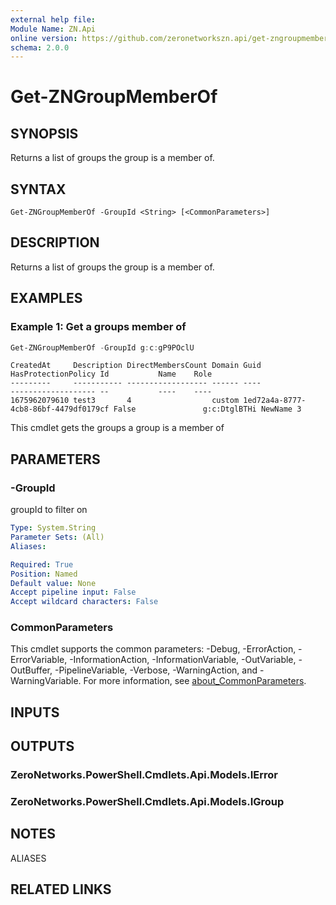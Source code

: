 ```yaml
---
external help file:
Module Name: ZN.Api
online version: https://github.com/zeronetworkszn.api/get-zngroupmemberof
schema: 2.0.0
---
```


# Get-ZNGroupMemberOf

## SYNOPSIS
Returns a list of groups the group is a member of.

## SYNTAX

```
Get-ZNGroupMemberOf -GroupId <String> [<CommonParameters>]
```

## DESCRIPTION
Returns a list of groups the group is a member of.

## EXAMPLES

### Example 1: Get a groups member of
```powershell
Get-ZNGroupMemberOf -GroupId g:c:gP9POclU
```

```output
CreatedAt     Description DirectMembersCount Domain Guid                                 HasProtectionPolicy Id           Name    Role
---------     ----------- ------------------ ------ ----                                 ------------------- --           ----    ----
1675962079610 test3       4                  custom 1ed72a4a-8777-4cb8-86bf-4479df0179cf False               g:c:DtglBTHi NewName 3  
```

This cmdlet gets the groups a group is a member of

## PARAMETERS

### -GroupId
groupId to filter on

```yaml
Type: System.String
Parameter Sets: (All)
Aliases:

Required: True
Position: Named
Default value: None
Accept pipeline input: False
Accept wildcard characters: False
```

### CommonParameters
This cmdlet supports the common parameters: -Debug, -ErrorAction, -ErrorVariable, -InformationAction, -InformationVariable, -OutVariable, -OutBuffer, -PipelineVariable, -Verbose, -WarningAction, and -WarningVariable. For more information, see [about_CommonParameters](http://go.microsoft.com/fwlink/?LinkID=113216).

## INPUTS

## OUTPUTS

### ZeroNetworks.PowerShell.Cmdlets.Api.Models.IError

### ZeroNetworks.PowerShell.Cmdlets.Api.Models.IGroup

## NOTES

ALIASES

## RELATED LINKS

